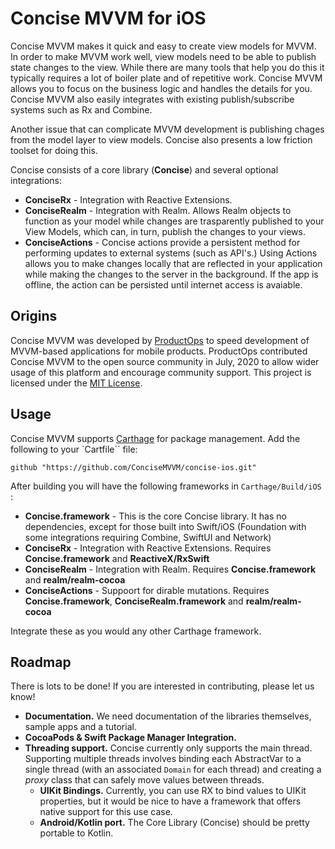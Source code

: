 # Concise MVVM for iOS

Concise MVVM makes it quick and easy to create view models for MVVM. In order to make MVVM work well, view models need to be able to publish state changes to 
the view. While there are many tools that help you do this it typically requires a lot of boiler plate and of repetitive work. Concise MVVM allows you to focus on the business 
logic and handles the details for you. Concise MVVM also easily integrates with existing publish/subscribe systems such as Rx and Combine.

Another issue that can complicate MVVM development is publishing chages from the model layer to view models. Concise also presents a low friction toolset for doing this. 

Concise consists of a core library (**Concise**) and several optional integrations:

 - **ConciseRx** - Integration with Reactive Extensions. 
 - **ConciseRealm** - Integration with Realm. Allows Realm objects to function as your model while changes are trasparently published to your View Models, which can, in turn, 
 publish the changes to your views.
 - **ConciseActions** - Concise actions provide a persistent method for performing updates to external systems (such as API's.) Using Actions allows you to make changes locally that are reflected in your application while making the changes to the server in the background. If the app is offline, the action can be persisted until internet access is avaiable.
 
 ## Origins
 
 Concise MVVM was developed by [ProductOps](https://www.productops.com) to speed development of MVVM-based applications for mobile products. ProductOps contributed Concise MVVM to the open source community in July, 2020 to allow wider usage of this platform and encourage community support. This project is licensed under the [MIT License](LICENSE.txt).

## Usage

Concise MVVM supports [Carthage](https://github.com/Carthage/Carthage) for package management. Add the following to your `Cartfile`` file:

    github "https://github.com/ConciseMVVM/concise-ios.git"

After building you will have the following frameworks in `Carthage/Build/iOS` :

- **Concise.framework** - This is the core Concise library. It has no dependencies, except for those built into Swift/iOS (Foundation with some integrations requiring Combine, SwiftUI and Network)
- **ConciseRx** - Integration with Reactive Extensions. Requires **Concise.framework** and **ReactiveX/RxSwift**
- **ConciseRealm** - Integration with Realm.  Requires  **Concise.framework** and **realm/realm-cocoa**
- **ConciseActions** - Suppoort for dirable mutations. Requires **Concise.framework**, **ConciseRealm.framework** and **realm/realm-cocoa**

Integrate these as you would any other Carthage framework.

## Roadmap

There is lots to be done! If you are interested in contributing, please let us know!

- **Documentation.** We need documentation of the libraries themselves, sample apps and a tutorial.
- **CocoaPods & Swift Package Manager Integration.** 
- **Threading support.** Concise currently only supports the main thread. Supporting multiple threads involves binding each AbstractVar to a single thread
  (with an associated `Domain` for each thread) and creating a *proxy* class that can safely move values between threads.
  - **UIKit Bindings.** Currently, you can use RX to bind values to UIKit properties, but it would be nice to have a framework that offers native support for this use case.
  - **Android/Kotlin port.** The Core Library (Concise) should be pretty portable to Kotlin.
